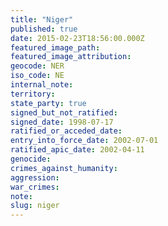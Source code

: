```yaml
---
title: "Niger"
published: true
date: 2015-02-23T18:56:00.000Z
featured_image_path:
featured_image_attribution:
geocode: NER
iso_code: NE
internal_note:
territory:
state_party: true
signed_but_not_ratified:
signed_date: 1998-07-17
ratified_or_acceded_date:
entry_into_force_date: 2002-07-01
ratified_apic_date: 2002-04-11
genocide:
crimes_against_humanity:
aggression:
war_crimes:
note:
slug: niger
---
```

